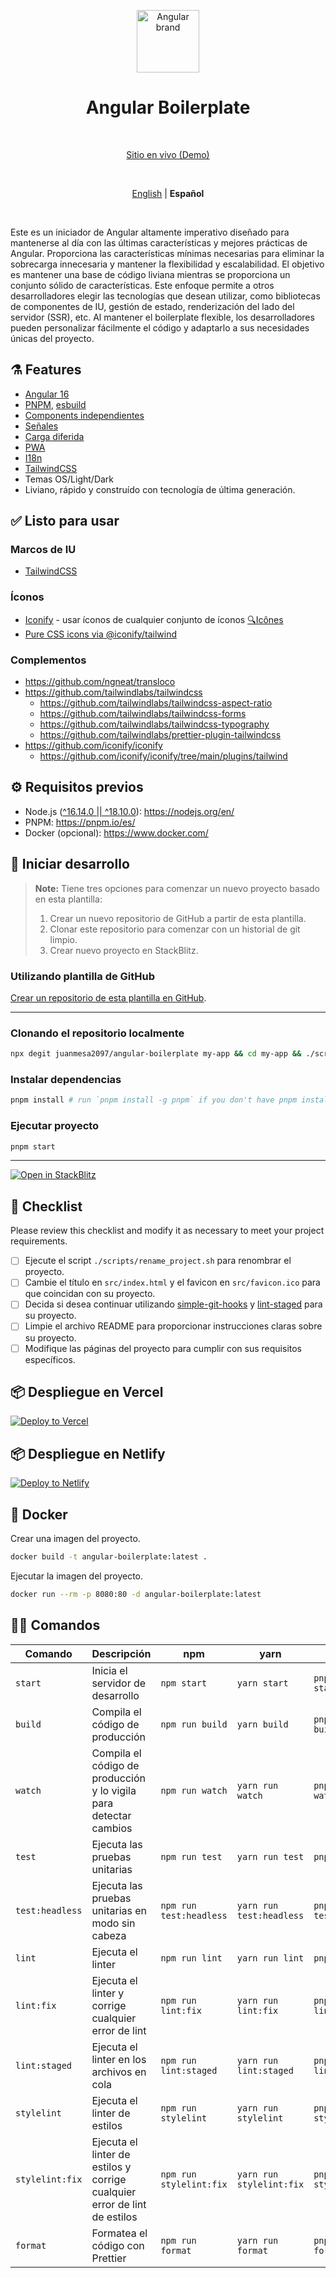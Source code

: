 <p align="center">
  <img src="https://api.iconify.design/logos:angular-icon.svg" alt="Angular brand" width="100" height="100"/>
</p>

<h1 align="center">Angular Boilerplate</h1>

<br>

<p align='center'>
  <a href="https://angularboilerplate.vercel.app/">Sitio en vivo (Demo)</a>
</p>

<br>

<p align='center'>
  <a href="https://github.com/juanmesa2097/angular-boilerplate/blob/main/README.md">English</a> |
  <strong>Español</strong> 
</p>

<br>

Este es un iniciador de Angular altamente imperativo diseñado para mantenerse al día con las últimas características y mejores prácticas de Angular. Proporciona las características mínimas necesarias para eliminar la sobrecarga innecesaria y mantener la flexibilidad y escalabilidad. El objetivo es mantener una base de código liviana mientras se proporciona un conjunto sólido de características. Este enfoque permite a otros desarrolladores elegir las tecnologías que desean utilizar, como bibliotecas de componentes de IU, gestión de estado, renderización del lado del servidor (SSR), etc. Al mantener el boilerplate flexible, los desarrolladores pueden personalizar fácilmente el código y adaptarlo a sus necesidades únicas del proyecto.

## ⚗️ Features

- [Angular 16](https://angular.io/docs)
- [PNPM](https://pnpm.io/), [esbuild](https://esbuild.github.io/)
- [Components independientes](https://angular.io/guide/standalone-components)
- [Señales](https://angular.io/guide/signals)
- [Carga diferida](https://angular.io/guide/lazy-loading-ngmodules)
- [PWA](https://angular.io/guide/service-worker-getting-started)
- [I18n](https://ngneat.github.io/transloco/)
- [TailwindCSS](https://tailwindcss.com/)
- Temas OS/Light/Dark
- Liviano, rápido y construído con tecnología de última generación.

## ✅ Listo para usar

### Marcos de IU

- [TailwindCSS](https://tailwindcss.com/)

### Íconos

- [Iconify](https://iconify.design) - usar íconos de cualquier conjunto de íconos [🔍Icônes](https://icones.netlify.app/)
- [Pure CSS icons via @iconify/tailwind](https://docs.iconify.design/usage/css/tailwind/)

### Complementos

- <https://github.com/ngneat/transloco>
- <https://github.com/tailwindlabs/tailwindcss>
  - <https://github.com/tailwindlabs/tailwindcss-aspect-ratio>
  - <https://github.com/tailwindlabs/tailwindcss-forms>
  - <https://github.com/tailwindlabs/tailwindcss-typography>
  - <https://github.com/tailwindlabs/prettier-plugin-tailwindcss>
- <https://github.com/iconify/iconify>
  - <https://github.com/iconify/iconify/tree/main/plugins/tailwind>

## ⚙ Requisitos previos

- Node.js ([^16.14.0 || ^18.10.0](https://angular.io/guide/versions)): <https://nodejs.org/en/>
- PNPM: <https://pnpm.io/es/>
- Docker (opcional): <https://www.docker.com/>

## 🏹 Iniciar desarrollo

> **Note:**
> Tiene tres opciones para comenzar un nuevo proyecto basado en esta plantilla:
>
> 1. Crear un nuevo repositorio de GitHub a partir de esta plantilla.
> 2. Clonar este repositorio para comenzar con un historial de git limpio.
> 3. Crear nuevo proyecto en StackBlitz.

### Utilizando plantilla de GitHub

[Crear un repositorio de esta plantilla en GitHub](https://github.com/juanmesa2097/angular-boilerplate/generate).

---

### Clonando el repositorio localmente

```sh
npx degit juanmesa2097/angular-boilerplate my-app && cd my-app && ./scripts/rename_project.sh my-app
```

### Instalar dependencias

```sh
pnpm install # run `pnpm install -g pnpm` if you don't have pnpm installed
```

### Ejecutar proyecto

```sh
pnpm start
```

---

[![Open in StackBlitz](https://developer.stackblitz.com/img/open_in_stackblitz.svg)](https://analogjs.org/new)

## 📝 Checklist

Please review this checklist and modify it as necessary to meet your project requirements.

- [ ] Ejecute el script `./scripts/rename_project.sh` para renombrar el proyecto.
- [ ] Cambie el título en `src/index.html` y el favicon en `src/favicon.ico` para que coincidan con su proyecto.
- [ ] Decida si desea continuar utilizando [simple-git-hooks](https://github.com/toplenboren/simple-git-hooks) y [lint-staged](https://github.com/okonet/lint-staged) para su proyecto.
- [ ] Limpie el archivo README para proporcionar instrucciones claras sobre su proyecto.
- [ ] Modifique las páginas del proyecto para cumplir con sus requisitos específicos.

## 📦 Despliegue en Vercel

[![Deploy to Vercel](https://vercel.com/button)](https://vercel.com/new/clone?repository-url=https://github.com/juanmesa2097/angular-boilerplate)

## 📦 Despliegue en Netlify

[![Deploy to Netlify](https://www.netlify.com/img/deploy/button.svg)](https://app.netlify.com/start/deploy?repository=https://github.com/juanmesa2097/angular-boilerplate)

## 🐳 Docker

Crear una imagen del proyecto.

```sh
docker build -t angular-boilerplate:latest .
```

Ejecutar la imagen del proyecto.

```sh
docker run --rm -p 8080:80 -d angular-boilerplate:latest
```

## 🧙‍♂️ Comandos

| Comando         | Descripción                                                               | npm                     | yarn                     | pnpm                     |
| --------------- | ------------------------------------------------------------------------- | ----------------------- | ------------------------ | ------------------------ |
| `start`         | Inicia el servidor de desarrollo                                          | `npm start`             | `yarn start`             | `pnpm run start`         |
| `build`         | Compila el código de producción                                           | `npm run build`         | `yarn build`             | `pnpm run build`         |
| `watch`         | Compila el código de producción y lo vigila para detectar cambios         | `npm run watch`         | `yarn run watch`         | `pnpm run watch`         |
| `test`          | Ejecuta las pruebas unitarias                                             | `npm run test`          | `yarn run test`          | `pnpm run test`          |
| `test:headless` | Ejecuta las pruebas unitarias en modo sin cabeza                          | `npm run test:headless` | `yarn run test:headless` | `pnpm run test:headless` |
| `lint`          | Ejecuta el linter                                                         | `npm run lint`          | `yarn run lint`          | `pnpm run lint`          |
| `lint:fix`      | Ejecuta el linter y corrige cualquier error de lint                       | `npm run lint:fix`      | `yarn run lint:fix`      | `pnpm run lint:fix`      |
| `lint:staged`   | Ejecuta el linter en los archivos en cola                                 | `npm run lint:staged`   | `yarn run lint:staged`   | `pnpm run lint:staged`   |
| `stylelint`     | Ejecuta el linter de estilos                                              | `npm run stylelint`     | `yarn run stylelint`     | `pnpm run stylelint`     |
| `stylelint:fix` | Ejecuta el linter de estilos y corrige cualquier error de lint de estilos | `npm run stylelint:fix` | `yarn run stylelint:fix` | `pnpm run stylelint:fix` |
| `format`        | Formatea el código con Prettier                                           | `npm run format`        | `yarn run format`        | `pnpm run format`        |
